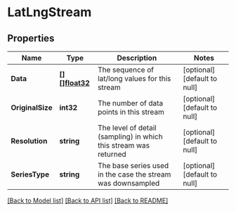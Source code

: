 # LatLngStream

## Properties
Name | Type | Description | Notes
------------ | ------------- | ------------- | -------------
**Data** | [**[][]float32**](array.md) | The sequence of lat/long values for this stream | [optional] [default to null]
**OriginalSize** | **int32** | The number of data points in this stream | [optional] [default to null]
**Resolution** | **string** | The level of detail (sampling) in which this stream was returned | [optional] [default to null]
**SeriesType** | **string** | The base series used in the case the stream was downsampled | [optional] [default to null]

[[Back to Model list]](../README.md#documentation-for-models) [[Back to API list]](../README.md#documentation-for-api-endpoints) [[Back to README]](../README.md)


